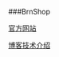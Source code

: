 ###BrnShop

[官方网站](http://www.brnshop.com/)

[博客技术介绍](http://www.cnblogs.com/wheretime/category/586784.html)